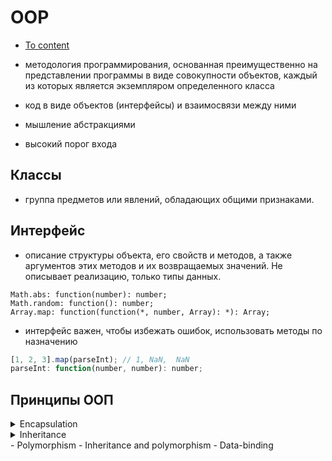 # OOP

- [To content](#readme.md)

- методология программирования, основанная преимущественно на представлении программы в виде совокупности объектов, каждый из которых является экземпляром определенного класса
- код в виде объектов (интерфейсы) и взаимосвязи между ними
- мышление абстракциями
- высокий порог входа

## Классы
- группа предметов или явлений, обладающих общими признаками.

## Интерфейс
- описание структуры объекта, его свойств и методов, а также аргументов этих методов и их возвращаемых значений. Не описывает реализацию, только типы данных.
```
Math.abs: function(number): number;
Math.random: function(): number;
Array.map: function(function(*, number, Array): *): Array;
```
- интерфейс важен, чтобы избежать ошибок, использовать методы по назначению
```JavaScript
[1, 2, 3].map(parseInt); // 1, NaN,  NaN
parseInt: function(number, number): number;
```

## Принципы ООП
<details>
<summary>Encapsulation</summary>

- in capsula, интерфейсы, сокрытие деталей реализации

</details>

<details>
<summary>Inheritance</summary>

- один из способов исп. методы и свойства одних obj (parent) в других (child)
- But Gotchas!
  - не создавать long prototypes chains
  - parent max abstract (banana + jungle)
  - if wrong abstract => проблема множественного наследования, которое работает не во всех языках
- Альтернативы наследованию
  - Composition (react)
  - Delegation
  - Mixins
  - Interfaces (not in JS)

</details>
- Polymorphism
- Inheritance and polymorphism
- Data-binding